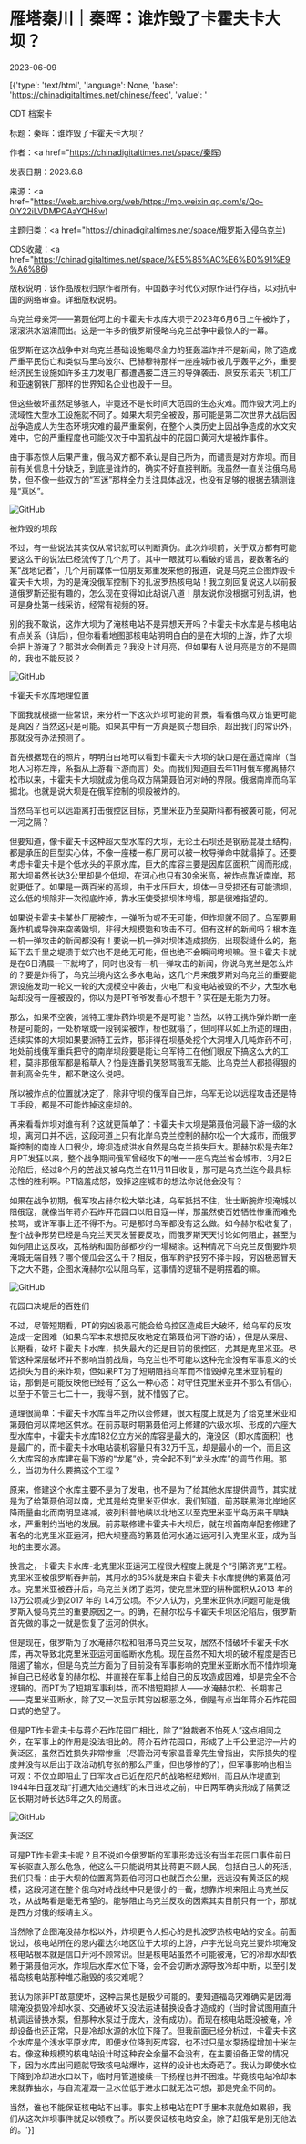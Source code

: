 # 雁塔秦川｜秦晖：谁炸毁了卡霍夫卡大坝？

2023-06-09

[{'type': 'text/html', 'language': None, 'base': 'https://chinadigitaltimes.net/chinese/feed', 'value': '

CDT 档案卡

标题：秦晖：谁炸毁了卡霍夫卡大坝？

作者：<a href="https://chinadigitaltimes.net/space/秦晖)

发表日期：2023.6.8

来源：<a href="https://web.archive.org/web/https://mp.weixin.qq.com/s/Qo-0iY22iLVDMPGAaYQH8w)

主题归类：<a href="https://chinadigitaltimes.net/space/俄罗斯入侵乌克兰)

CDS收藏：<a href="https://chinadigitaltimes.net/space/%E5%85%AC%E6%B0%91%E9%A6%86)

版权说明：该作品版权归原作者所有。中国数字时代仅对原作进行存档，以对抗中国的网络审查。详细版权说明。





乌克兰母亲河——第聂伯河上的卡霍夫卡水库大坝于2023年6月6日上午被炸了，滚滚洪水汹涌而出。这是一年多的俄罗斯侵略乌克兰战争中最惊人的一幕。

俄罗斯在这次战争中对乌克兰基础设施竭尽全力的狂轰滥炸并不是新闻，除了造成严重平民伤亡和类似马里乌波尔、巴赫穆特那样一座座城市被几乎轰平之外，重要经济民生设施如许多主力发电厂都遭遇接二连三的导弹袭击、原安东诺夫飞机工厂和亚速钢铁厂那样的世界知名企业也毁于一旦。

但这些破坏虽然足够骇人，毕竟还不是长时间大范围的生态灾难。而炸毁大河上的流域性大型水工设施就不同了。如果大坝完全被毁，那可能是第二次世界大战后因战争造成人为生态环境灾难的最严重案例，在整个人类历史上因战争造成的水文灾难中，它的严重程度也可能仅次于中国抗战中的花园口黄河大堤被炸事件。

由于事态惊人后果严重，俄乌双方都不承认是自己所为，而谴责是对方炸坝。而目前有关信息十分缺乏，到底是谁炸的，确实不好直接判断。我虽然一直关注俄乌局势，但不像一些双方的“军迷”那样全力关注具体战况，也没有足够的根据去猜测谁是“真凶”。

![GitHub](https://chinadigitaltimes.net/chinese/files/2023/06/post-696980-6483250932007.)

被炸毁的坝段

不过，有一些说法其实仅从常识就可以判断真伪。此次炸坝前，关于双方都有可能要这么干的说法已经流传了几个月了。其中一眼就可以看破的谣言，要数著名的某“战地记者”，几个月前媒体一位朋友郑重发来他的报道，说是乌克兰企图炸毁卡霍夫卡大坝，为的是淹没俄军控制下的扎波罗热核电站！我立刻回复说这人以前报道俄罗斯还挺有趣的，怎么现在变得如此胡说八道！朋友说你没根据可别乱讲，他可是身处第一线采访，经常有视频的呀。

别的我不敢说，这炸大坝为了淹核电站不是异想天开吗？卡霍夫卡水库是与核电站有点关系（详后），但你看看地图那核电站明明白白的是在大坝的上游，炸了大坝会把上游淹了？那洪水会倒着走？我没上过月亮，但如果有人说月亮是方的不是圆的，我也不能反驳？

![GitHub](https://chinadigitaltimes.net/chinese/files/2023/06/post-696980-648325093ce82.)

卡霍夫卡水库地理位置

下面我就根据一些常识，来分析一下这次炸坝可能的背景，看看俄乌双方谁更可能是真凶？当然这只是可能。如果其中有一方真是疯子想自杀，超出我们的常识外，那就没有办法预测了。

首先根据现在的照片，明明白白地可以看到卡霍夫卡大坝的缺口是在逼近南岸（当地人习称左岸，系指从上游看下游而言）处。而我们知道自去年11月俄军撤离赫尔松市以来，卡霍夫卡大坝就成为俄乌双方隔第聂伯河对峙的界限。俄据南岸而乌军据北。也就是说大坝是在俄军控制的坝段被炸的。

当然乌军也可以远距离打击俄控区目标，克里米亚乃至莫斯科都有被袭可能，何况一河之隔？

但要知道，像卡霍夫卡这种超大型水库的大坝，无论土石坝还是钢筋混凝土结构，都是承压的巨型实心体，不像一座楼一栋厂房可以被一枚导弹命中就塌掉了。还要考虑卡霍夫卡是个低水头的平原水库，巨大的库容主要是因库区面积广阔而形成，那大坝虽然长达3公里却是个低坝，在河心也只有30余米高，被炸点靠近南岸，那就更低了。如果是一两百米的高坝，由于水压巨大，坝体一旦受损还有可能溃坝，这么低的坝除非一次彻底炸掉，靠水压使受损坝体垮塌，那是很难指望的。

如果说卡霍夫卡某处厂房被炸，一弹所为或不无可能，但炸坝就不同了。乌军要用轰炸机或导弹来空袭毁坝，非得大规模饱和攻击不可。但有这样的新闻吗？根本连一机一弹攻击的新闻都没有！要说一机一弹对坝体造成损伤，出现裂缝什么的，拖延下去千里之堤溃于蚁穴也不是绝无可能，但也绝不会瞬间垮坝嘛。但卡霍夫卡就是在6日清晨一下就垮了，同时也没有一机一弹攻击的新闻，你说乌克兰是怎么炸的？要是炸得了，乌克兰境内这么多水电站，这几个月来俄罗斯对乌克兰的重要能源设施发动一轮又一轮的大规模空中袭击，火电厂和变电站被毁的不少，大型水电站却没有一座被毁的，你以为是PT爷爷发善心不想干？实在是无能为力呀。

那么，如果不空袭，派特工埋炸药炸坝是不是可能？当然，以特工携炸弹炸断一座桥是可能的，一处桥墩或一段钢梁被炸，桥也就塌了，但同样以如上所述的理由，连续实体的大坝如果要派特工去炸，那非得在坝基处挖个大洞埋入几吨炸药不可，地处前线俄军重兵把守的南岸坝段要是能让乌军特工在他们眼皮下搞这么大的工程，莫非那俄军都是稻草人？怕是连番讥笑怒骂俄军无能、比乌克兰人都损得狠的普利高金先生，都不敢这么说吧。

所以被炸点的位置就决定了，除非守坝的俄军自己炸，乌军无论以远程攻击还是特工手段，都是不可能炸掉这座坝的。

再来看看炸坝对谁有利？这就更简单了：卡霍夫卡大坝是第聂伯河最下游一级的水坝，离河口并不远，这段河道上只有北岸乌克兰控制的赫尔松一个大城市，而俄罗斯控制的南岸人口很少，垮坝造成洪水自然是乌克兰损失巨大。那赫尔松是去年2月PT发狂以来，整个战争期间俄军曾经攻下的唯一一座乌克兰省会城市，3月2日沦陷后，经过8个月的苦战又被乌克兰在11月11日收复，那可是乌克兰迄今最具标志性的胜利啊。PT恼羞成怒，毁掉这座城市的想法你说他会没有？

如果在战争初期，俄军攻占赫尔松大举北进，乌军抵挡不住，壮士断腕炸坝淹城以阻俄寇，就像当年蒋介石炸开花园口以阻日寇一样，那虽然使百姓牺牲惨重而难免挨骂，或许军事上还不得不为。可是那时乌军都没有这么做。如今赫尔松收复了，整个战争形势已经是乌克兰天天发誓要反攻，而俄罗斯天天讨论如何阻止，甚至为如何阻止这反攻，瓦格纳和国防部都吵的一塌糊涂。这种情况下乌克兰反倒要炸坝淹城无端自残？哪个傻瓜会这么干？相反，俄军黔驴技穷不择手段，穷凶极恶冒天下之大不韪，企图水淹赫尔松以阻乌军，这事情的逻辑不是明摆着的嘛。

![GitHub](https://chinadigitaltimes.net/chinese/files/2023/06/post-696980-648325094b0f5.)

花园口决堤后的百姓们

不过，尽管短期看，PT的穷凶极恶可能会给乌控区造成巨大破坏，给乌军的反攻造成一定困难（如果乌军本来想把反攻地定在第聂伯河下游的话），但是从深层、长期看，破坏卡霍夫卡水库，损失最大的还是目前的俄控区，尤其是克里米亚。尽管这种深层破坏并不影响当前战局，乌克兰也不可能以这种完全没有军事意义的长远损失为目的来炸坝，但如果PT为了短期阻挡乌军而不惜毁掉克里米亚前程的话，那倒是可能反映他已经有了这么一种心态：对守住克里米亚并不那么有信心，以至于不管三七二十一，我得不到，就不惜毁了它。

道理很简单：卡霍夫卡水库当年之所以会修建，很大程度上就是为了给克里米亚和第聂伯河以南地区供水。在前苏联时期第聂伯河上修建的六级水坝、形成的六座大型水库中，卡霍夫卡水库182亿立方米的库容是最大的，淹没区（即水库面积）也是最广的，而卡霍夫卡水电站装机容量只有32万千瓦，却是最小的一个。而且这么大库容的水库建在最下游的“龙尾”处，完全起不到“龙头水库”的调节作用。那么，当初为什么要搞这个工程？

原来，修建这个水库主要不是为了发电，也不是为了给其他水库提供调节，其实就是为了给第聂伯河以南，尤其是给克里米亚供水。我们知道，前苏联黑海北岸地区降雨量由北而南明显递减，彼列科普地峡以北地区以至克里米亚半岛历来干旱缺水，严重制约当地的发展。前苏联修建卡霍夫卡大坝后，就在坝首南岸配套修建了著名的北克里米亚运河，把大坝壅高的第聂伯河水通过运河引入克里米亚，成为当地的主要水源。

换言之，卡霍夫卡水库-北克里米亚运河工程很大程度上就是个“引第济克”工程。克里米亚被俄罗斯吞并前，其用水的85%就是来自卡霍夫卡水库提供的第聂伯河水。克里米亚被吞并后，乌克兰关闭了运河，使克里米亚的耕种面积从2013 年的 13万公顷减少到2017 年的 1.4万公顷。不少人认为，克里米亚供水问题可能是俄罗斯入侵乌克兰的重要原因之一。的确，在赫尔松与卡霍夫卡坝区沦陷后，俄罗斯首先做的事之一就是恢复了运河的供水。

但是现在，俄罗斯为了水淹赫尔松和阻滞乌克兰反攻，居然不惜破坏卡霍夫卡水库，再次导致北克里米亚运河面临断水危机。现在虽然不知大坝的破坏程度是否已阻遏了输水，但是乌克兰方面为了目前没有军事影响的克里米亚断水而不惜炸坝淹掉自己已经收复的赫尔松、并直接在军事上给自己的反攻造成困难，却是完全不合逻辑的。而PT为了短期军事利益，而不惜短期损人——水淹赫尔松、长期害己——克里米亚断水，除了又一次显示其穷凶极恶之外，倒是有点当年蒋介石炸花园口式的绝望了。

但是PT炸卡霍夫卡与蒋介石炸花园口相比，除了“独裁者不怕死人”这点相同之外，在军事上的作用是没法相比的。蒋介石炸花园口，形成了上千公里泥泞一片的黄泛区，虽然百姓损失非常惨重（尽管治河专家温善章先生曾指出，实际损失的程度并没有以后出于政治动机夸张的那么严重，但也够惨的了），但军事影响也相当可观：不仅立即阻止了日军攻占已近在咫尺的战略枢纽郑州，而且从炸堤直到1944年日寇发动“打通大陆交通线”的末日进攻之前，中日两军确实形成了隔黄泛区长期对峙长达6年之久的局面。

![GitHub](https://chinadigitaltimes.net/chinese/files/2023/06/post-696980-648325096b725.png)

黄泛区

可是PT炸卡霍夫卡呢？且不说如今俄罗斯的军事形势远没有当年花园口事件前日军长驱直入那么危急，他这么干只能说明其比蒋更不顾人民，包括自己人的死活，我们只看：由于大坝的位置离第聂伯河河口也就百余公里，远远没有黄泛区的规模，这段河道在整个俄乌对峙战线中只是很小的一截，想靠炸坝来阻止乌克兰反攻，从战略看是毫无希望的。能够阻止乌克兰反攻的因素其实目前只有一个，那就是西方对俄的绥靖主义。

当然除了企图淹没赫尔松以外，炸坝更令人担心的是扎波罗热核电站的安全。前面说过，核电站所在的恩内霍达尔地区位于大坝的上游，卢宇光说乌克兰要炸坝淹没核电站根本就是信口开河不顾常识。但是核电站虽然不可能被淹，它的冷却水却依赖于第聂伯河水，炸坝后水库水位下降，会不会切断水源导致冷却中断，以至引发福岛核电站那种堆芯融毁的核灾难呢？

我认为除非PT故意使坏，这种后果也是极少可能的。要知道福岛灾难确实是因海啸淹没损毁冷却水泵、交通破坏又没法运进替换设备才造成的（当时曾试图用直升机调运替换水泵，但那种水泵过于庞大，没有成功）。而现在核电站既没被淹，冷却设备也还正常，只是冷却水源的水位下降了。但我前面已经分析过，卡霍夫卡这个水库是个浅水平原水库，即便水位降到死库容，也不过只是水泵扬程增加十米左右。像这种规模的核电站设计时这种安全余量不会没有，在主要设备正常的情况下，因为水库出问题就导致核电站爆炸，这样的设计也太奇葩了。我认为即使水位下降到冷却进水口以下，临时用管道接续一下扬程也并不困难。毕竟核电站冷却本来就靠抽水，与自流灌溉一旦水位低于进水口就无法可想，那是完全不同的。

当然，谁也不能保证核电站不出事。事实上核电站在PT手里本来就危如累卵，我们从这次炸坝事件就足以领教了。所以要保证核电站安全，除了赶俄军是别无他法的。'}]